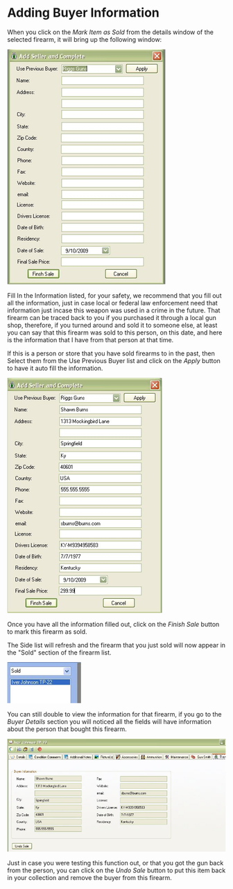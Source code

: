 # Adding Buyer Information

When you click on the *Mark Item as Sold* from the details window of the selected firearm, it will bring up the following window:

![](images/Adding_Seller_information_blank.jpg)

Fill In the Information listed, for your safety, we recommend that you fill out all the information, just in case local or federal law enforcement need that information just incase this weapon was used in a crime in the future.  That firearm can be traced back to you if you purchased it through a local gun shop, therefore, if you turned around and sold it to someone else, at least you can say that this firearm was sold to this person, on this date, and here is the information that I have from that person at that time.

If this is a person or store that you have sold firearms to in the past, then Select them from the Use Previous Buyer list and click on the *Apply* button to have it auto fill the information.

![](images/Adding_Seller_information_Filled.jpg)

Once you have all the information filled out, click on the *Finish Sale* button to mark this firearm as sold.

The Side list will refresh and the firearm that you just sold will now appear in the "Sold" section of the firearm list.

![](images/Adding_Seller_information_SoldList.jpg)

You can still double to view the information for that firearm, if you go to the *Buyer Details* section you will noticed all the fields will have information about the person that bought this firearm.

![](images/Adding_Seller_information_FinalView.jpg)

Just in case you were testing this function out, or that you got the gun back from the person, you can click on the *Undo Sale* button to put this item back in your collection and remove the buyer from this firearm.
